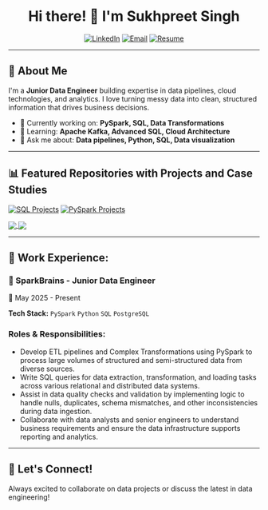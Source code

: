 <div align="center">

# Hi there! 👋 I'm Sukhpreet Singh

[![LinkedIn](https://img.shields.io/badge/LinkedIn-Let's_Connect-0077B5?style=for-the-badge&logo=linkedin&logoColor=white)](https://www.linkedin.com/in/sukhpreet41/)
[![Email](https://img.shields.io/badge/Email-Drop_a_Line-D14836?style=for-the-badge&logo=gmail&logoColor=white)](mailto:isukhpreetsingh12@gmail.com)
[![Resume](https://img.shields.io/badge/Resume-Download_Now-4CAF50?style=for-the-badge&logo=adobeacrobatreader&logoColor=white)](https://drive.google.com/drive/folders/1eYrM5aKGdqq_lF8Vpm3H4MnTLovNV7gu)


</div>

---

## 🎯 About Me

I'm a **Junior Data Engineer** building expertise in data pipelines, cloud technologies, and analytics. I love turning messy data into clean, structured information that drives business decisions.

- 🔭 Currently working on: **PySpark, SQL, Data Transformations**
- 🌱 Learning: **Apache Kafka, Advanced SQL, Cloud Architecture**
- 💬 Ask me about: **Data pipelines, Python, SQL, Data visualization**

---

## 📊 Featured Repositories with Projects and Case Studies

[![SQL Projects](https://github-readme-stats.vercel.app/api/pin/?username=iamsukhpreetsingh&repo=SQL_Projects&cache_seconds=1&theme=radical&hide_border=true)](https://github.com/iamsukhpreetsingh/SQL_Projects)
[![PySpark Projects](https://github-readme-stats.vercel.app/api/pin/?username=iamsukhpreetsingh&repo=Pyspark_Projects&cache_seconds=1&theme=radical&hide_border=true)](https://github.com/iamsukhpreetsingh/Pyspark_Projects)

<a href="https://github.com/iamsukhpreetsingh/SQL_Projects">
  <img align="center" src="https://github-readme-stats.vercel.app/api/pin/?username=iamsukhpreetsingh&repo=SQL_Projects&title_color=ffffff&text_color=c9cacc&icon_color=2bbc8a&bg_color=1d1f21" />
</a>

<a href="https://github.com/iamsukhpreetsingh/Pyspark_Projects">
  <img align="center" src="https://github-readme-stats.vercel.app/api/pin/?username=iamsukhpreetsingh&repo=Pyspark_Projects&title_color=ffffff&text_color=c9cacc&icon_color=2bbc8a&bg_color=1d1f21" />
</a>



---
## 💼 Work Experience:
### 🏢 SparkBrains - Junior Data Engineer
📅 May 2025 - Present

**Tech Stack:** `PySpark` `Python` `SQL` `PostgreSQL`

### Roles & Responsibilities:

- Develop ETL pipelines and Complex Transformations using PySpark to process large volumes of structured and semi-structured data from diverse sources.
- Write SQL queries for data extraction, transformation, and loading tasks across various relational and distributed data systems.
- Assist in data quality checks and validation by implementing logic to handle nulls, duplicates, schema mismatches, and other inconsistencies during data ingestion.
- Collaborate with data analysts and senior engineers to understand business requirements and ensure the data infrastructure supports reporting and analytics.

---

## 🤝 Let's Connect!

Always excited to collaborate on data projects or discuss the latest in data engineering!

